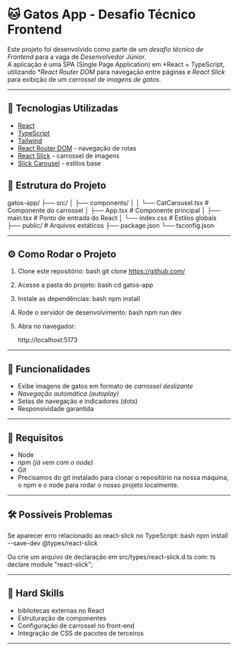 # 🐱 Gatos App - Desafio Técnico Frontend

Este projeto foi desenvolvido como parte de um *desafio técnico de Frontend* para a vaga de *Desenvolvedor Júnior*.  
A aplicação é uma SPA (Single Page Application) em *React + TypeScript, utilizando **React Router DOM* para navegação entre páginas e *React Slick* para exibição de um *carrossel de imagens de gatos*.

---

## 🚀 Tecnologias Utilizadas

- [React](https://reactjs.org/)
- [TypeScript](https://www.typescriptlang.org/)
- [Tailwind](https://tailwindcss.com/)
- [React Router DOM](https://reactrouter.com/) - navegação de rotas
- [React Slick](https://react-slick.neostack.com/) - carrossel de imagens
- [Slick Carousel](https://kenwheeler.github.io/slick/) - estilos base


## 📂 Estrutura do Projeto


gatos-app/
├── src/
│   ├── components/
│   │   └── CatCarousel.tsx   # Componente do carrossel
│   ├── App.tsx               # Componente principal
│   ├── main.tsx              # Ponto de entrada do React
│   └── index.css             # Estilos globais
├── public/                   # Arquivos estáticos
├── package.json
└── tsconfig.json


---

## ⚙️ Como Rodar o Projeto

1. Clone este repositório:
   bash
   git clone https://github.com/  
   

2. Acesse a pasta do projeto:
   bash
   cd gatos-app
   

3. Instale as dependências:
   bash
   npm install
   

4. Rode o servidor de desenvolvimento:
   bash
   npm run dev
   

5. Abra no navegador:
   
   http://localhost:5173
   

---

## 🐾 Funcionalidades

- Exibe imagens de gatos em formato de *carrossel deslizante*
- *Navegação automática (autoplay)*
- Setas de navegação e indicadores (dots)
- Responsividade garantida

---
## 🐾 Requisitos

- Node
- *npm (já vem com o node)*
- Git
- Precisamos do git instalado para clonar o repositório na nossa máquina, o npm e o node para rodar o nosso projeto localmente.


---

## 🛠️ Possíveis Problemas

Se aparecer erro relacionado ao react-slick no TypeScript:
bash
npm install --save-dev @types/react-slick


Ou crie um arquivo de declaração em src/types/react-slick.d.ts com:
ts
declare module "react-slick";


---

## 📌 Hard Skills

- bibliotecas externas no React
- Estruturação de componentes
- Configuração de carrossel no front-end
- Integração de CSS de pacotes de terceiros

---